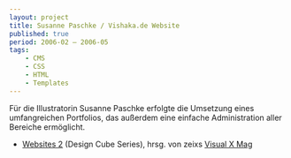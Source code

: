 ```yaml
---
layout: project
title: Susanne Paschke / Vishaka.de Website
published: true
period: 2006-02 – 2006-05
tags:
    - CMS
    - CSS
    - HTML
    - Templates
---
```

Für die Illustratorin Susanne Paschke erfolgte die Umsetzung eines umfangreichen Portfolios, das außerdem eine einfache Administration aller Bereiche ermöglicht.

- [Websites 2](http://www.amazon.de/Websites2-Design-Cube-Zeixs/dp/3939998176/ref=sr_1_1?ie=UTF8&qid=1240770196&sr=8-1) (Design Cube Series), hrsg. von zeixs
[Visual X Mag](http://createordie.de/itr/ausgaben/psecom,id,316,nodeid,215.html)
